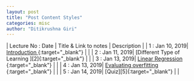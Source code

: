 ```yaml
---
layout: post
title: "Post Content Styles"
categories: misc
author: "Ditikrushna Giri"
---
```

| Lecture No : Date | Title & Link to notes | Description |
| 1 : Jan 10, 2019| [Introduction                ][1]{:target="_blank"}  |                |
| 2 : Jan 11, 2019| [Different Type of Learning ][2]{:target="_blank"}  |                |
| 3 : Jan 13, 2019| [Linear Regression ][3]{:target="_blank"}  |                | 
| 4 : Jan 13, 2019| [Evaluating overfitting ][4]{:target="_blank"}  |                | 
| 5 : Jan 14, 2019| [Quiz][5]{:target="_blank"}  |                |

[1]:
[2]:
[3]: https://d396qusza40orc.cloudfront.net/phoenixassets/ml-foundations/regression-intro-annotated.pdf 
[4]:https://d396qusza40orc.cloudfront.net/phoenixassets/ml-foundations/regression-intro-annotated.pdf 
 
